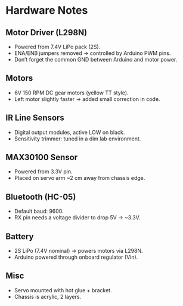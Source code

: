# Hardware Notes

## Motor Driver (L298N)
- Powered from 7.4V LiPo pack (2S).
- ENA/ENB jumpers removed → controlled by Arduino PWM pins.
- Don’t forget the common GND between Arduino and motor power.

## Motors
- 6V 150 RPM DC gear motors (yellow TT style).
- Left motor slightly faster → added small correction in code.

## IR Line Sensors
- Digital output modules, active LOW on black.
- Sensitivity trimmer: tuned in a dim lab environment.

## MAX30100 Sensor
- Powered from 3.3V pin.
- Placed on servo arm ~2 cm away from chassis edge.

## Bluetooth (HC-05)
- Default baud: 9600.
- RX pin needs a voltage divider to drop 5V → ~3.3V.

## Battery
- 2S LiPo (7.4V nominal) → powers motors via L298N.
- Arduino powered through onboard regulator (Vin).

## Misc
- Servo mounted with hot glue + bracket.
- Chassis is acrylic, 2 layers.
